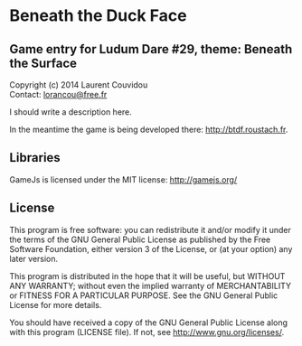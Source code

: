 Beneath the Duck Face
================================================================================

Game entry for Ludum Dare #29, theme: Beneath the Surface
--------------------------------------------------------------------------------

Copyright (c) 2014 Laurent Couvidou  
Contact: <lorancou@free.fr>

I should write a description here.

In the meantime the game is being developed there: http://btdf.roustach.fr.

Libraries
--------------------------------------------------------------------------------

GameJs is licensed under the MIT license: http://gamejs.org/

License
--------------------------------------------------------------------------------

This program is free software: you can redistribute it and/or modify it under the
terms of the GNU General Public License as published by the Free Software
Foundation, either version 3 of the License, or (at your option) any later
version.

This program is distributed in the hope that it will be useful, but WITHOUT ANY
WARRANTY; without even the implied warranty of MERCHANTABILITY or FITNESS FOR A
PARTICULAR PURPOSE.  See the GNU General Public License for more details.

You should have received a copy of the GNU General Public License along with this
program (LICENSE file). If not, see <http://www.gnu.org/licenses/>.
